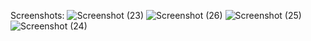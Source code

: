Screenshots:
![Screenshot (23)](https://github.com/Ritik208/travellian/assets/94600316/e96c4bb4-6b49-4c3f-b769-7da3e02fbe0d)
![Screenshot (26)](https://github.com/Ritik208/travellian/assets/94600316/d749c4f5-8a5d-4134-8f2d-8d5911f91636)
![Screenshot (25)](https://github.com/Ritik208/travellian/assets/94600316/0a8a1550-5408-49c5-85a3-0b4f63016890)
![Screenshot (24)](https://github.com/Ritik208/travellian/assets/94600316/1ddbc4a9-0954-4528-ba3d-71c8d8e8b3cf)

